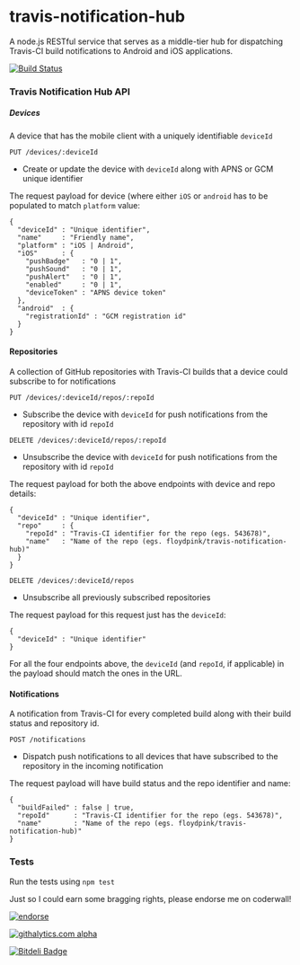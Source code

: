travis-notification-hub
=======================

A node.js RESTful service that serves as a middle-tier hub for dispatching Travis-CI build notifications to Android and iOS applications.

[![Build Status](https://travis-ci.org/floydpink/travis-notification-hub.svg?branch=master)](https://travis-ci.org/floydpink/travis-notification-hub)

### Travis Notification Hub API

##### Devices

A device that has the mobile client with a uniquely identifiable `deviceId`

`PUT /devices/:deviceId`
 - Create or update the device with `deviceId` along with APNS or GCM unique identifier
 
The request payload for device (where either `iOS` or `android` has to be populated to match `platform` value:

```
{
  "deviceId" : "Unique identifier",
  "name"     : "Friendly name",
  "platform" : "iOS | Android",
  "iOS"      : {
    "pushBadge"   : "0 | 1",
    "pushSound"   : "0 | 1",
    "pushAlert"   : "0 | 1",
    "enabled"     : "0 | 1",
    "deviceToken" : "APNS device token"
  },
  "android"  : {
    "registrationId" : "GCM registration id"
  }
}
```

#### Repositories
 
A collection of GitHub repositories with Travis-CI builds that a device could subscribe to for notifications
 
`PUT /devices/:deviceId/repos/:repoId`
 - Subscribe the device with `deviceId` for push notifications from the repository with id `repoId`

`DELETE /devices/:deviceId/repos/:repoId`
 - Unsubscribe the device with `deviceId` for push notifications from the repository with id `repoId`

The request payload for both the above endpoints with device and repo details:

```
{
  "deviceId" : "Unique identifier",
  "repo"     : {
    "repoId" : "Travis-CI identifier for the repo (egs. 543678)",
    "name"   : "Name of the repo (egs. floydpink/travis-notification-hub)"
  }
}
```
 
`DELETE /devices/:deviceId/repos`
 - Unsubscribe all previously subscribed repositories

The request payload for this request just has the `deviceId`:

```
{
  "deviceId" : "Unique identifier"
}
```

For all the four endpoints above, the `deviceId` (and `repoId`, if applicable) in the payload should match the ones in the URL.

#### Notifications

A notification from Travis-CI for every completed build along with their build status and repository id.

`POST /notifications`
 - Dispatch push notifications to all devices that have subscribed to the repository in the incoming notification

The request payload will have build status and the repo identifier and name:

```
{
  "buildFailed" : false | true,
  "repoId"      : "Travis-CI identifier for the repo (egs. 543678)",
  "name"        : "Name of the repo (egs. floydpink/travis-notification-hub)"
}
```

### Tests

Run the tests using `npm test`



Just so I could earn some bragging rights, please endorse me on coderwall!

[![endorse](https://api.coderwall.com/floydpink/endorsecount.png)](https://coderwall.com/floydpink)

[![githalytics.com alpha](https://cruel-carlota.gopagoda.com/67fe97666dd7b901a453ee7792e81e74 "githalytics.com")](http://githalytics.com/floydpink/travis-notification-hub)


[![Bitdeli Badge](https://d2weczhvl823v0.cloudfront.net/floydpink/travis-notification-hub/trend.png)](https://bitdeli.com/free "Bitdeli Badge")

